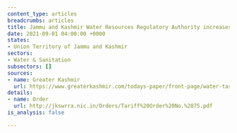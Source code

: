 ```yaml
---
content_type: articles
breadcrumbs: articles
title: Jammu and Kashmir Water Resources Regulatory Authority increases water tariff
date: 2021-09-01 04:00:00 +0000
states:
- Union Territory of Jammu and Kashmir
sectors:
- Water & Sanitation
subsectors: []
sources:
- name: Greater Kashmir
  url: https://www.greaterkashmir.com/todays-paper/front-page/water-tariff-hiked-by-10-in-jk
details:
- name: Order
  url: http://jkswrra.nic.in/Orders/Tariff%20Order%20No.%2075.pdf
is_analysis: false

---
```


